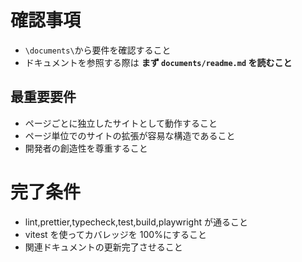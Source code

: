 # 確認事項

- `\documents\`から要件を確認すること
- ドキュメントを参照する際は **まず `documents/readme.md` を読むこと**

## 最重要要件

- ページごとに独立したサイトとして動作すること
- ページ単位でのサイトの拡張が容易な構造であること
- 開発者の創造性を尊重すること

# 完了条件

- lint,prettier,typecheck,test,build,playwright が通ること
- vitest を使ってカバレッジを 100%にすること
- 関連ドキュメントの更新完了させること
